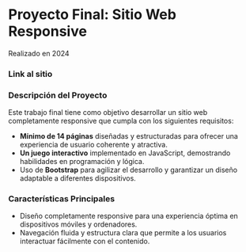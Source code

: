 # Proyecto Final: Sitio Web Responsive
Realizado en 2024

### Link al sitio


### Descripción del Proyecto
Este trabajo final tiene como objetivo desarrollar un sitio web completamente responsive que cumpla con los siguientes requisitos:

- **Mínimo de 14 páginas** diseñadas y estructuradas para ofrecer una experiencia de usuario coherente y atractiva.
- **Un juego interactivo** implementado en JavaScript, demostrando habilidades en programación y lógica.
- Uso de **Bootstrap** para agilizar el desarrollo y garantizar un diseño adaptable a diferentes dispositivos.

### Características Principales
- Diseño completamente responsive para una experiencia óptima en dispositivos móviles y ordenadores.
- Navegación fluida y estructura clara que permite a los usuarios interactuar fácilmente con el contenido.

